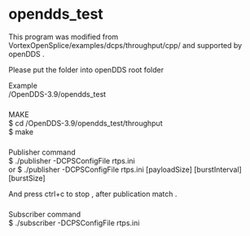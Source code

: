 # opendds_test

This program was modified from VortexOpenSplice/examples/dcps/throughput/cpp/ and supported by openDDS .

Please put the folder into openDDS root folder  

Example  
/OpenDDS-3.9/opendds_test 

###  
MAKE  
$ cd /OpenDDS-3.9/opendds_test/throughput  
$ make

###  
Publisher command  
$ ./publisher -DCPSConfigFile rtps.ini   
or
$ ./publisher -DCPSConfigFile rtps.ini [payloadSize] [burstInterval] [burstSize]  

And press ctrl+c to stop , after publication match . 
  
###  
Subscriber command  
$ ./subscriber -DCPSConfigFile rtps.ini  
